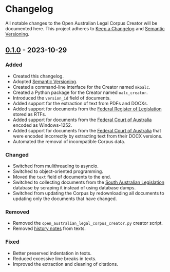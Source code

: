 # Changelog
All notable changes to the Open Australian Legal Corpus Creator will be documented here. This project adheres to [Keep a Changelog](https://keepachangelog.com/en/1.0.0/) and [Semantic Versioning](https://semver.org/spec/v2.0.0.html).

## [0.1.0] - 2023-10-29
### Added
- Created this changelog.
- Adopted [Semantic Versioning](https://semver.org/spec/v2.0.0.html).
- Created a command-line interface for the Creator named `mkoalc`.
- Created a Python package for the Creator named `oalc_creator`.
- Introduced the `version_id` field of documents.
- Added support for the extraction of text from PDFs and DOCXs.
- Added support for documents from the [Federal Register of Legislation](https://www.legislation.gov.au/) stored as RTFs.
- Added support for documents from the [Federal Court of Australia](https://www.fedcourt.gov.au/digital-law-library/judgments/search) encoded as Windows-1252.
- Added support for documents from the [Federal Court of Australia](https://www.fedcourt.gov.au/digital-law-library/judgments/search) that were encoded incorrectly by extracting text from their DOCX versions.
- Automated the removal of incompatible Corpus data.

### Changed
- Switched from mulithreading to asyncio.
- Switched to object-oriented programming.
- Moved the `text` field of documents to the end.
- Switched to collecting documents from the [South Australian Legislation](https://www.legislation.sa.gov.au/) database by scraping it instead of using database dumps.
- Switched from updating the Corpus by redownloading all documents to updating only the documents that have changed.

### Removed
- Removed the `open_australian_legal_corpus_creator.py` creator script.
- Removed [history notes](https://legislation.nsw.gov.au/help/inlinehistorynotes) from texts.

### Fixed
- Better preserved indentation in texts.
- Reduced excessive line breaks in texts.
- Improved the extraction and cleaning of citations.

[0.1.0]: https://github.com/umarbutler/open-australian-legal-corpus-creator/releases/tag/v0.1.0